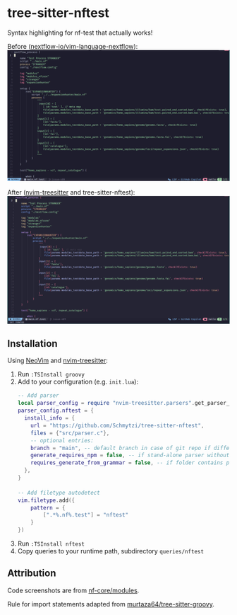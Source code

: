 # tree-sitter-nftest
Syntax highlighting for nf-test that actually works!

Before ([nextflow-io/vim-language-nextflow](https://github.com/nextflow-io/vim-language-nextflow)):
![before](docs/img/before.png) 

After ([nvim-treesitter](https://github.com/nvim-treesitter/nvim-treesitter) and tree-sitter-nftest):
![after](docs/img/after.png)

## Installation
Using [NeoVim](https://neovim.io) and [nvim-treesitter](https://github.com/nvim-treesitter/nvim-treesitter):

1. Run `:TSInstall groovy`
2. Add to your configuration (e.g. `init.lua`):
   ```lua
   -- Add parser
   local parser_config = require "nvim-treesitter.parsers".get_parser_configs()
   parser_config.nftest = {
     install_info = {
       url = "https://github.com/Schmytzi/tree-sitter-nftest",
       files = {"src/parser.c"}, 
       -- optional entries:
       branch = "main", -- default branch in case of git repo if different from master
       generate_requires_npm = false, -- if stand-alone parser without npm dependencies
       requires_generate_from_grammar = false, -- if folder contains pre-generated src/parser.c
     },
   }

   -- Add filetype autodetect
   vim.filetype.add({
       pattern = {
           [".*%.nf%.test"] = "nftest"
       }
   })
   ```
3. Run `:TSInstall nftest`
4. Copy queries to your runtime path, subdirectory `queries/nftest`

## Attribution
Code screenshots are from [nf-core/modules](https://github.com/nf-core/modules).

Rule for import statements adapted from [murtaza64/tree-sitter-groovy](https://github.com/murtaza64/tree-sitter-groovy).

